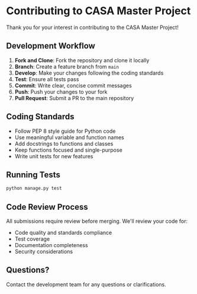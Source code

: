 # Contributing to CASA Master Project

Thank you for your interest in contributing to the CASA Master Project!

## Development Workflow

1. **Fork and Clone**: Fork the repository and clone it locally
2. **Branch**: Create a feature branch from `main`
3. **Develop**: Make your changes following the coding standards
4. **Test**: Ensure all tests pass
5. **Commit**: Write clear, concise commit messages
6. **Push**: Push your changes to your fork
7. **Pull Request**: Submit a PR to the main repository

## Coding Standards

- Follow PEP 8 style guide for Python code
- Use meaningful variable and function names
- Add docstrings to functions and classes
- Keep functions focused and single-purpose
- Write unit tests for new features

## Running Tests

```bash
python manage.py test
```

## Code Review Process

All submissions require review before merging. We'll review your code for:
- Code quality and standards compliance
- Test coverage
- Documentation completeness
- Security considerations

## Questions?

Contact the development team for any questions or clarifications.
